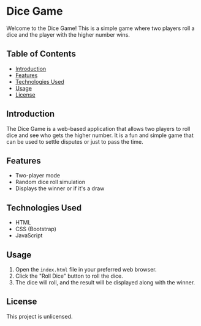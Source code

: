 # Dice Game

Welcome to the Dice Game! This is a simple game where two players roll a dice and the player with the higher number wins.

## Table of Contents
- [Introduction](#introduction)
- [Features](#features)
- [Technologies Used](#technologies-used)
- [Usage](#usage)
- [License](#license)

## Introduction
The Dice Game is a web-based application that allows two players to roll dice and see who gets the higher number. It is a fun and simple game that can be used to settle disputes or just to pass the time.

## Features
- Two-player mode
- Random dice roll simulation
- Displays the winner or if it's a draw

## Technologies Used
- HTML
- CSS (Bootstrap)
- JavaScript

## Usage
1. Open the `index.html` file in your preferred web browser.
2. Click the "Roll Dice" button to roll the dice.
3. The dice will roll, and the result will be displayed along with the winner.

## License
This project is unlicensed.
